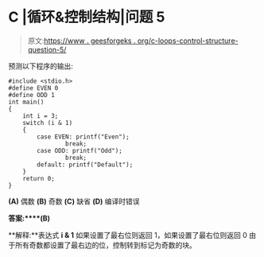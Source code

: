 # C |循环&控制结构|问题 5

> 原文:[https://www . geesforgeks . org/c-loops-control-structure-question-5/](https://www.geeksforgeeks.org/c-loops-control-structure-question-5/)

预测以下程序的输出:

```
#include <stdio.h>
#define EVEN 0
#define ODD 1
int main()
{
    int i = 3;
    switch (i & 1)
    {
        case EVEN: printf("Even");
                break;
        case ODD: printf("Odd");
                break;
        default: printf("Default");
    }
    return 0;
}
```

**(A)** 偶数
**(B)** 奇数
**(C)** 缺省
**(D)** 编译时错误

**答案:****(B)**

**解释:**表达式 **i & 1** 如果设置了最右位则返回 1，如果设置了最右位则返回 0 由于所有奇数都设置了最右边的位，控制转到标记为奇数的块。